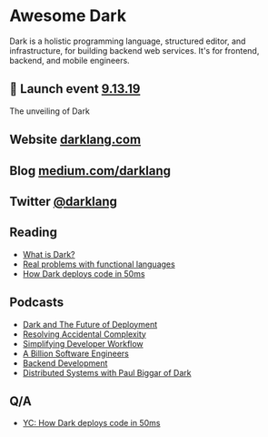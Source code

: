 # Awesome Dark
Dark is a holistic programming language, structured editor, and infrastructure, for building backend web services. It's for frontend, backend, and mobile engineers.

## 🚀 Launch event [9.13.19](https://darklaunch.splashthat.com/)
The unveiling of Dark

## Website  [darklang.com](https://darklang.com/)
## Blog  [medium.com/darklang](https://medium.com/darklang)
## Twitter  [@darklang](https://twitter.com/darklang)

## Reading
- [What is Dark?](https://medium.com/darklang/the-design-of-dark-59f5d38e52d2)
- [Real problems with functional languages](https://medium.com/darklang/real-problems-with-functional-languages-efe668c5264a)
- [How Dark deploys code in 50ms](https://medium.com/darklang/how-dark-deploys-code-in-50ms-771c6dd60671)

## Podcasts
- [Dark and The Future of Deployment](https://www.heavybit.com/library/podcasts/to-be-continuous/ep-51-dark-and-the-future-of-deployment/)
- [Resolving Accidental Complexity](https://www.heavybit.com/library/podcasts/to-be-continuous/ep-48-resolving-accidental-complexity-with-dark/)
- [Simplifying Developer Workflow](https://www.heavybit.com/library/podcasts/jamstack-radio/ep-41-simplifying-developer-workflow-with-paul-biggar-of-dark/)
- [A Billion Software Engineers](https://theaccidentalengineer.com/billion-software-engineers-paul-biggar-cto-dark/)
- [Backend Development](https://www.heavybit.com/library/podcasts/high-leverage/ep-4-backend-development-with-paul-biggar-of-dark/)
- [Distributed Systems with Paul Biggar of Dark](https://www.heavybit.com/library/podcasts/o11ycast/ep-3-distributed-systems-with-paul-biggar-of-dark/)

## Q/A
- [YC: How Dark deploys code in 50ms](https://news.ycombinator.com/item?id=20394166)
